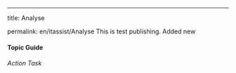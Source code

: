 ---
title: Analyse

permalink: en/itassist/Analyse
This is test publishing. Added new
#### Topic Guide
###### Action Task
